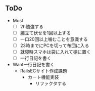 ## ToDo
- Must
  - [ ] 2h勉強する
  - [ ] 腕立て伏せを1回以上する
  - [ ] 一口20回以上噛むことを意識する
  - [ ] 23時までにPCを切って布団に入る
  - [ ] 就寝時スマホは袋に入れて棚に置く
  - [ ] 一行日記を書く
- Want一行日記を書く
  - RailsECサイト作成課題
    - カート機能実装
      - リファクタする
